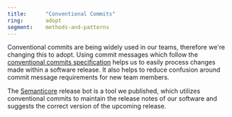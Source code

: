 ```yaml
---
title:      "Conventional Commits"
ring:       adopt
segment:    methods-and-patterns
---
```


Conventional commits are being widely used in our teams, therefore we're changing this to adopt. Using commit messages
which follow the [conventional commits specification](https://www.conventionalcommits.org/en/v1.0.0/) helps us to easily
process changes made within a software release. It also helps to reduce confusion around commit message requirements for
new team members.

The [Semanticore](https://github.com/AOEpeople/semanticore) release bot is a tool we published, which utilizes
conventional commits to maintain the release notes of our software and suggests the correct version of the upcoming
release.
